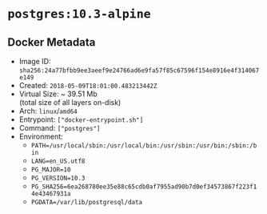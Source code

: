 # `postgres:10.3-alpine`

## Docker Metadata

- Image ID: `sha256:24a77bfbb9ee3aeef9e24766ad6e9fa57f85c67596f154e8916e4f314067e149`
- Created: `2018-05-09T18:01:00.483213442Z`
- Virtual Size: ~ 39.51 Mb  
  (total size of all layers on-disk)
- Arch: `linux`/`amd64`
- Entrypoint: `["docker-entrypoint.sh"]`
- Command: `["postgres"]`
- Environment:
  - `PATH=/usr/local/sbin:/usr/local/bin:/usr/sbin:/usr/bin:/sbin:/bin`
  - `LANG=en_US.utf8`
  - `PG_MAJOR=10`
  - `PG_VERSION=10.3`
  - `PG_SHA256=6ea268780ee35e88c65cdb0af7955ad90b7d0ef34573867f223f14e43467931a`
  - `PGDATA=/var/lib/postgresql/data`
